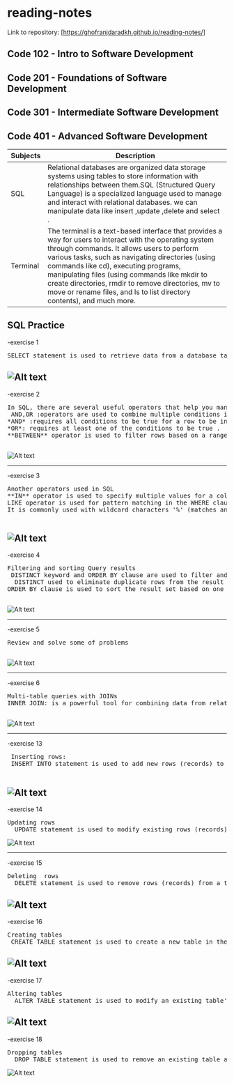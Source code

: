 # reading-notes

Link to repository:  [https://ghofranjdaradkh.github.io/reading-notes/]

## Code 102 - Intro to Software Development

## Code 201 - Foundations of Software Development

## Code 301 - Intermediate Software Development

## Code 401 - Advanced Software Development



|    Subjects   | Description |
| ----------- | ----------- |
| SQL      |   Relational databases are organized data storage systems using tables to store information with relationships between them.SQL (Structured Query Language) is a specialized language used to manage and interact with relational databases. we can manipulate data  like insert ,update ,delete and select . |
| Terminal   | The terminal is a text-based interface that provides a way for users to interact with the operating system through commands. It allows users to perform various tasks, such as navigating directories (using commands like cd), executing programs, manipulating files (using commands like mkdir to create directories, rmdir to remove directories, mv to move or rename files, and ls to list directory contents), and much more.     |








## SQL Practice
-exercise  1
<pre>
SELECT statement is used to retrieve data from a database table. It allows you to specify the columns you want to retrieve .
</pre>
![Alt text](assests/sql1.PNG)
-----
-exercise  2
<pre>
In SQL, there are several useful operators that help you manipulate data like:
 AND,OR :operators are used to combine multiple conditions in the WHERE clause.
*AND* :requires all conditions to be true for a row to be included in the result set.
*OR*: requires at least one of the conditions to be true .
**BETWEEN** operator is used to filter rows based on a range of values.

</pre>
![Alt text](assests/sql2.PNG)

----
 -exercise  3
<pre>
Another operators used in SQL
**IN** operator is used to specify multiple values for a column
LIKE operator is used for pattern matching in the WHERE clause. 
It is commonly used with wildcard characters '%' (matches any sequence of characters) and '_' (matches any single character)

</pre>
![Alt text](assests/SQL3.PNG)
----

 -exercise  4
<pre>
Filtering and sorting Query results 
 DISTINCT keyword and ORDER BY clause are used to filter and sort query results.
  DISTINCT used to eliminate duplicate rows from the result set
ORDER BY clause is used to sort the result set based on one or more columns in ascending order or  descending order

</pre>
![Alt text](assests/SQL4.PNG)

-----
 -exercise  5
<pre>
Review and solve some of problems

</pre>
![Alt text](assests/SQL5.PNG)

-----
 -exercise  6
<pre>
Multi-table queries with JOINs
INNER JOIN: is a powerful tool for combining data from related tables, and it is commonly used in multi-table queries to retrieve information from different parts of a database.

</pre>
![Alt text](assests/SQL6.PNG)

----------

-exercise  13
<pre>
 Inserting rows:
 INSERT INTO statement is used to add new rows (records) to a table. It allows you to insert data into specific columns or all columns of the table

</pre>
![Alt text](assests/sql13.PNG)
-------
-exercise  14
<pre>
Updating rows
  UPDATE statement is used to modify existing rows (records) in a table. It allows you to change the values of one or more columns for specific rows that match a specified condition
</pre>
![Alt text](assests/sql14.PNG)

------------
-exercise  15
<pre>
Deleting  rows
  DELETE statement is used to remove rows (records) from a table. It allows you to delete specific rows that match a specified condition or delete all rows from the table
</pre>
![Alt text](assests/sql15.PNG)
------------
-exercise  16
<pre>
Creating tables
 CREATE TABLE statement is used to create a new table in the database ,including the names and data types of the columns.
</pre>
![Alt text](assests/sql16.PNG)
-------------

-exercise  17
<pre>
Altering tables
  ALTER TABLE statement is used to modify an existing table's structure. It allows you to add, modify, or drop columns.
</pre>
![Alt text](assests/sql17.PNG)
---------------
-exercise  18
<pre>
Dropping tables
  DROP TABLE statement is used to remove an existing table and all its data from the database.
</pre>
![Alt text](assests/sql18.PNG)
